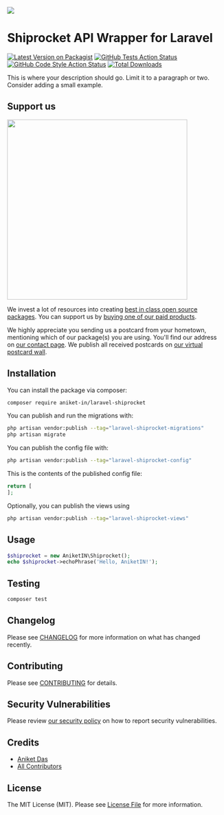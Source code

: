 
[<img src="https://github-ads.s3.eu-central-1.amazonaws.com/support-ukraine.svg?t=1" />](https://supportukrainenow.org)

# Shiprocket API Wrapper for Laravel

[![Latest Version on Packagist](https://img.shields.io/packagist/v/aniket-in/laravel-shiprocket.svg?style=flat-square)](https://packagist.org/packages/aniket-in/laravel-shiprocket)
[![GitHub Tests Action Status](https://img.shields.io/github/workflow/status/aniket-in/laravel-shiprocket/run-tests?label=tests)](https://github.com/aniket-in/laravel-shiprocket/actions?query=workflow%3Arun-tests+branch%3Amain)
[![GitHub Code Style Action Status](https://img.shields.io/github/workflow/status/aniket-in/laravel-shiprocket/Check%20&%20fix%20styling?label=code%20style)](https://github.com/aniket-in/laravel-shiprocket/actions?query=workflow%3A"Check+%26+fix+styling"+branch%3Amain)
[![Total Downloads](https://img.shields.io/packagist/dt/aniket-in/laravel-shiprocket.svg?style=flat-square)](https://packagist.org/packages/aniket-in/laravel-shiprocket)

This is where your description should go. Limit it to a paragraph or two. Consider adding a small example.

## Support us

[<img src="https://github-ads.s3.eu-central-1.amazonaws.com/laravel-shiprocket.jpg?t=1" width="419px" />](https://spatie.be/github-ad-click/laravel-shiprocket)

We invest a lot of resources into creating [best in class open source packages](https://spatie.be/open-source). You can support us by [buying one of our paid products](https://spatie.be/open-source/support-us).

We highly appreciate you sending us a postcard from your hometown, mentioning which of our package(s) you are using. You'll find our address on [our contact page](https://spatie.be/about-us). We publish all received postcards on [our virtual postcard wall](https://spatie.be/open-source/postcards).

## Installation

You can install the package via composer:

```bash
composer require aniket-in/laravel-shiprocket
```

You can publish and run the migrations with:

```bash
php artisan vendor:publish --tag="laravel-shiprocket-migrations"
php artisan migrate
```

You can publish the config file with:

```bash
php artisan vendor:publish --tag="laravel-shiprocket-config"
```

This is the contents of the published config file:

```php
return [
];
```

Optionally, you can publish the views using

```bash
php artisan vendor:publish --tag="laravel-shiprocket-views"
```

## Usage

```php
$shiprocket = new AniketIN\Shiprocket();
echo $shiprocket->echoPhrase('Hello, AniketIN!');
```

## Testing

```bash
composer test
```

## Changelog

Please see [CHANGELOG](CHANGELOG.md) for more information on what has changed recently.

## Contributing

Please see [CONTRIBUTING](https://github.com/spatie/.github/blob/main/CONTRIBUTING.md) for details.

## Security Vulnerabilities

Please review [our security policy](../../security/policy) on how to report security vulnerabilities.

## Credits

- [Aniket Das](https://github.com/Aniket-IN)
- [All Contributors](../../contributors)

## License

The MIT License (MIT). Please see [License File](LICENSE.md) for more information.
